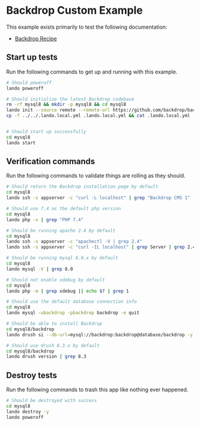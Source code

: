 # Backdrop Custom Example

This example exists primarily to test the following documentation:

* [Backdrop Recipe](https://docs.devwithlando.io/tutorials/backdrop.html)

Start up tests
--------------

Run the following commands to get up and running with this example.

```bash
# Should poweroff
lando poweroff

# Should initialize the latest Backdrop codebase
rm -rf mysql8 && mkdir -p mysql8 && cd mysql8
lando init --source remote --remote-url https://github.com/backdrop/backdrop/releases/download/1.20.3/backdrop.zip --recipe backdrop --webroot backdrop --name lando-backdrop-mysql8 --option database=mysql:8.0.22
cp -f ../../.lando.local.yml .lando.local.yml && cat .lando.local.yml


# Should start up successfully
cd mysql8
lando start
```

Verification commands
---------------------

Run the following commands to validate things are rolling as they should.

```bash
# Should return the Backdrop installation page by default
cd mysql8
lando ssh -s appserver -c "curl -L localhost" | grep "Backdrop CMS 1"

# Should use 7.4 as the default php version
cd mysql8
lando php -v | grep "PHP 7.4"

# Should be running apache 2.4 by default
cd mysql8
lando ssh -s appserver -c "apachectl -V | grep 2.4"
lando ssh -s appserver -c "curl -IL localhost" | grep Server | grep 2.4

# Should be running mysql 8.0.x by default
cd mysql8
lando mysql -V | grep 8.0

# Should not enable xdebug by default
cd mysql8
lando php -m | grep xdebug || echo $? | grep 1

# Should use the default database connection info
cd mysql8
lando mysql -ubackdrop -pbackdrop backdrop -e quit

# Should be able to install Backdrop
cd mysql8/backdrop
lando drush si --db-url=mysql://backdrop:backdrop@database/backdrop -y

# Should use drush 8.3.x by default
cd mysql8/backdrop
lando drush version | grep 8.3
```

Destroy tests
-------------

Run the following commands to trash this app like nothing ever happened.

```bash
# Should be destroyed with success
cd mysql8
lando destroy -y
lando poweroff
```
